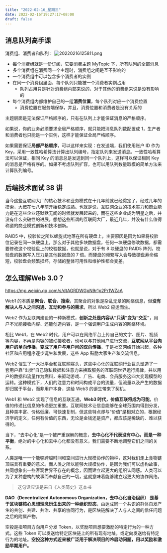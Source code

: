 ```yaml
---
title: "2022-02-16_星期三"
date: 2022-02-16T19:27:17+08:00
draft: false
---
```


## 消息队列高手课

消费组、消费者和队列：
![20220216125811.png](20220216125811.png)

- 每个消费组就是一份订阅，它要消费主题 MyTopic 下，所有队列的全部消息
- 多个消费组在消费同一个主题时，消费组之间是互不影响的
- 一个消费组中可以包含多个消费者的实例
- 在同一个消费组里面，每个队列只能被一个消费者实例占用
  - 队列占用只是针对消费组内部来说的，对于其他的消费组来说是没有影响的
- 每个消费组内部维护自己的一组**消费位置**，每个队列对应一个消费位置
  - 消费位置在服务端保存，并且，消费位置和消费者是没有关系的

主题层面是无法保证严格顺序的，只有在队列上才能保证消息的严格顺序。

如果说，你的业务必须要求全局严格顺序，就只能把消息队列数配置成 1，生产者和消费者也只能是一个实例，这样才能保证全局严格顺序。

如果需要保证**局部严格顺序**，可以这样来实现：在发送端，我们使用账户 ID 作为 Key，采用一致性哈希算法计算出队列编号，指定队列来发送消息。一致性哈希算法可以保证，相同 Key 的消息总是发送到同一个队列上，这样可以保证相同 Key 的消息是严格有序的。如果不考虑队列扩容，也可以用队列数量取模的简单方法来计算队列编号。

## 后端技术面试 38 讲

当今这些互联网大厂的核心技术和业务模式在十几年前就已经奠定了，经过几年的摸索，大概在七八年前开始稳定成熟。也就是说，互联网企业的技术实力和商业能力是在这些企业还默默无闻的时候就发展起来的，而在这些企业成为明星之后，并没有什么突破性的进展。想想这些所谓的互联网大厂，最近几年，并没有什么值得称道的商业模式创新和技术创新。

RAID5 中，校验位之所以螺旋式地落在所有硬盘上，主要原因是因为如果将校验位记录在同一块硬盘上，那么对于其他多块数据盘，任何一块硬盘修改数据，都需要修改这个校验盘上的校验数据，也就是说，对于有 8 块硬盘的 RAID5 阵列，校验盘的数据写入压力是其他数据盘的 7 倍。而硬盘的频繁写入会导致硬盘寿命缩短，校验盘会频繁损坏，存储的整体可用性和维护性都会变差。

## 怎么理解Web 3.0？

https://mp.weixin.qq.com/s/dtAGRDWGpN9r1p2Pr1WZaA

Web1 的本质是**聚合、联合、搜索**，其聚合的对象是杂乱无章的网络信息，但**没有解决人与人之间沟通、互动和参与的需求**，所以 Web2 应运而生。

Web2 作为互联网建设的一种新模式，**创新之处是内容从“只读”变为“交互”**，用户不光能接收内容、还能创造内容，是一个强调用户生成内容的网络环境。

相比 Web1，在 Web2 时代，用户可以在网络平台上传自己的文字、图片、视频等内容，不再是内容的被动接收者，也可以与其他用户进行交流，**互联网从平台向用户的单向传播，变成了用户与用户间的双向传播**。于是社交网络开始兴起，各种社区和应用程序逐步诞生和发展，这些 App 鼓励大家生产和交流信息。

Web2 催生了一大批平台和互联网寡头，这些中心化的互联网行业巨头塑造了一套用户靠“出卖”自己隐私数据和注意力来换取服务的互联网世界运行规律，并以用户的数据和流量作为燃料，来驱动游戏、广告、电商、会员服务这四大变现模型的运转。这种模式下，人们的注意力和时间构成平台的流量，但流量以及产生的数据却归属于平台，而非用户本身，这给 Web3 的诞生带来了契机。

Web1 和 Web2 实现了信息的互联互通，**Web3 时代，价值互联将成为可能**，价值的传递比信息的传递更加重要。互联网技术让信息能够在全球范围内得到分发，且种类丰富、价格低廉、可快速复制，但这些特点却与“价值”是相对立的，根据经济学的定义，任何有价值的东西，无论是金钱还是资产，都应该是稀缺的、难以获得的。

当下，“去中心化”是一个被严重误解的概念，**去中心化不代表没有中心，而是一种平衡**，绝对的中心化和去中心化都没有意义，我们需要不断地调整它们之间的关系。

人类是唯一一个能够跨越时间和空间进行大规模协作的物种，这对我们走上食物链顶端具有重要的意义。而人类之所以能够大规模协作，是因为我们可以虚构故事，共同想象出一些客观世界不存在的概念，因而建立起更大的组织认同感。人类可以为了某种虚构的故事而奉献自己的一切，这就意味着能够建立起更大的协作网络。

> 这句话应该是来自《人类简史》这本书

**DAO（Decentralized Autonomous Organization，去中心化自治组织） 是基于区块链核心思想理念衍生出来的一种组织形态**，由达成同一个共识的群体自发产生的共创、共建、共治、共享的协同行为，是区块链解决了人与人之间的信任问题之后的附属产物。

空投是指项目方向用户分发 Token，以奖励项目想要激励的特定行为的一种方式。这些 Token 可以发送给特定区块链上的所有现有地址，或定向发送给有特定行为的地址。**空投这种方式近来被广泛用于解决项目的冷启动问题，用以奖励和激励早期用户。**